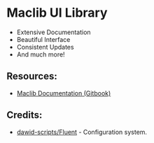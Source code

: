 # Maclib UI Library

- Extensive Documentation
- Beautiful Interface
- Consistent Updates
- And much more!

## Resources:

- [Maclib Documentation (Gitbook)](https://brady-xyz.gitbook.io/maclib-ui-library)

## Credits:

- [dawid-scripts/Fluent](https://github.com/dawid-scripts/Fluent) - Configuration system.
